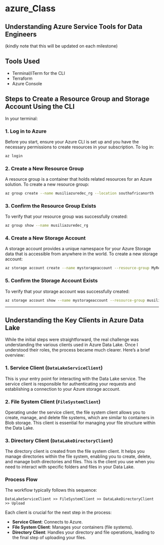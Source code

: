 # azure_Class

## Understanding Azure Service Tools for Data Engineers

(kindly note that this will be updated on each milestone)

## Tools Used
- Terminal/iTerm for the CLI
- Terraform
- Azure Console

## Steps to Create a Resource Group and Storage Account Using the CLI

In your terminal:

### 1. Log in to Azure
Before you start, ensure your Azure CLI is set up and you have the necessary permissions to create resources in your subscription. To log in:

```bash
az login
```

### 2. Create a New Resource Group
A resource group is a container that holds related resources for an Azure solution. To create a new resource group:

```bash
az group create --name musiliazuredec_rg --location southafricanorth
```

### 3. Confirm the Resource Group Exists
To verify that your resource group was successfully created:

```bash
az group show --name musiliazuredec_rg
```

### 4. Create a New Storage Account
A storage account provides a unique namespace for your Azure Storage data that is accessible from anywhere in the world. To create a new storage account:

```bash
az storage account create --name mystorageaccount --resource-group MyResourceGroup --location southafricannorth --sku Standard_LRS --kind StorageV2
```

### 5. Confirm the Storage Account Exists
To verify that your storage account was successfully created:

```bash
az storage account show --name mystorageaccount --resource-group musiliazuredec_rg
```

---

## Understanding the Key Clients in Azure Data Lake

While the initial steps were straightforward, the real challenge was understanding the various clients used in Azure Data Lake. Once I understood their roles, the process became much clearer. Here’s a brief overview:

### 1. Service Client (`DataLakeServiceClient`)
This is your entry point for interacting with the Data Lake service. The service client is responsible for authenticating your requests and establishing a connection to your Azure storage account.

### 2. File System Client (`FileSystemClient`)
Operating under the service client, the file system client allows you to create, manage, and delete file systems, which are similar to containers in Blob storage. This client is essential for managing your file structure within the Data Lake.

### 3. Directory Client (`DataLakeDirectoryClient`)
The directory client is created from the file system client. It helps you manage directories within the file system, enabling you to create, delete, and manage both directories and files. This is the client you use when you need to interact with specific folders and files in your Data Lake.

### Process Flow
The workflow typically follows this sequence:

`DataLakeServiceClient >> FileSystemClient >> DataLakeDirectoryClient >> Upload`

Each client is crucial for the next step in the process:
- **Service Client**: Connects to Azure.
- **File System Client**: Manages your containers (file systems).
- **Directory Client**: Handles your directory and file operations, leading to the final step of uploading your files.
